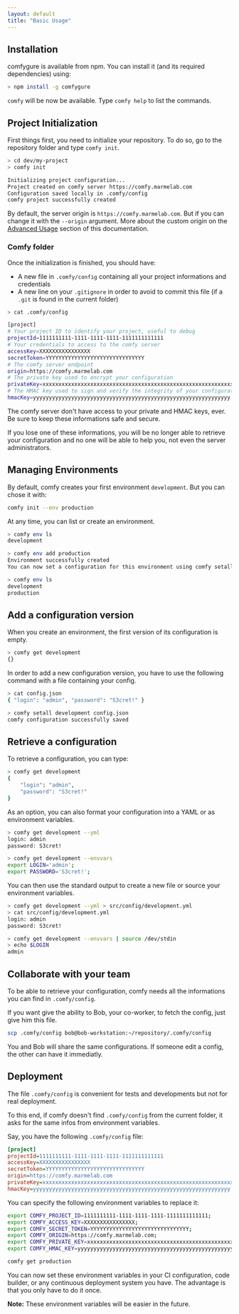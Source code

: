 ```yaml
---
layout: default
title: "Basic Usage"
---
```


## Installation

comfygure is available from npm. You can install it (and its required dependencies)
using:

```sh
> npm install -g comfygure
```

`comfy` will be now be available. Type `comfy help` to list the commands.

## Project Initialization

First things first, you need to initialize your repository. To do so, go to the repository folder and type `comfy init`.

```bash
> cd dev/my-project
> comfy init

Initializing project configuration...
Project created on comfy server https://comfy.marmelab.com
Configuration saved locally in .comfy/config
comfy project successfully created
```

By default, the server origin is `https://comfy.marmelab.com`. But if you can change it with the `--origin` argument.
More about the custom origin on the [Advanced Usage]() section of this documentation.

### Comfy folder

Once the initialization is finished, you should have:

* A new file in `.comfy/config` containing all your project informations and credentials
* A new line on your `.gitignore` in order to avoid to commit this file (if a `.git` is found in the current folder)

```bash
> cat .comfy/config

[project]
# Your project ID to identify your project, useful to debug
projectId=1111111111-1111-1111-1111-1111111111111
# Your credentials to access to the comfy server
accessKey=XXXXXXXXXXXXXXXX
secretToken=YYYYYYYYYYYYYYYYYYYYYYYYYYYYYYY
# The comfy server endpoint
origin=https://comfy.marmelab.com
# The private key used to encrypt your configuration
privateKey=xxxxxxxxxxxxxxxxxxxxxxxxxxxxxxxxxxxxxxxxxxxxxxxxxxxxxxxxxxxxxx
# The HMAC key used to sign and verify the integrity of your configuration
hmacKey=yyyyyyyyyyyyyyyyyyyyyyyyyyyyyyyyyyyyyyyyyyyyyyyyyyyyyyyyyyyyyy
```

The comfy server don't have access to your private and HMAC keys, ever. Be sure to keep these informations safe and secure.

If you lose one of these informations, you will be no longer able to retrieve your configuration and no one will be able to help you, not even the server administrators.

## Managing Environments

By default, comfy creates your first environment `development`. But you can chose it with:

```bash
comfy init --env production
```

At any time, you can list or create an environment.

```bash
> comfy env ls
development

> comfy env add production
Environment successfully created
You can now set a configuration for this environment using comfy setall production

> comfy env ls
development
production
```

## Add a configuration version

When you create an environment, the first version of its configuration is empty.

```bash
> comfy get development
{}
```

In order to add a new configuration version, you have to use the following command with a file containing your config.

```bash
> cat config.json
{ "login": "admin", "password": "S3cret!" }

> comfy setall development config.json
comfy configuration successfully saved
```

## Retrieve a configuration

To retrieve a configuration, you can type:

```bash
> comfy get development
{
    "login": "admin",
    "password": "S3cret!"
}
```

As an option, you can also format your configuration into a YAML or as environment variables.

```bash
> comfy get development --yml
login: admin
password: S3cret!

> comfy get development --envvars
export LOGIN='admin';
export PASSWORD='S3cret!';
```

You can then use the standard output to create a new file or source your environment variables.

```bash
> comfy get development --yml > src/config/development.yml
> cat src/config/development.yml
login: admin
password: S3cret!

> comfy get development --envvars | source /dev/stdin
> echo $LOGIN
admin
```

## Collaborate with your team

To be able to retrieve your configuration, comfy needs all the informations you can find in `.comfy/config`.

If you want give the ability to Bob, your co-worker, to fetch the config, just give him this file.

```bash
scp .comfy/config bob@bob-workstation:~/repository/.comfy/config
```

You and Bob will share the same configurations. If someone edit a config, the other can have it immediatly.

## Deployment

The file `.comfy/config` is convenient for tests and developments but not for real deployment.

To this end, if comfy doesn't find `.comfy/config` from the current folder, it asks for the same infos from environment variables.

Say, you have the following `.comfy/config` file:

```ini
[project]
projectId=1111111111-1111-1111-1111-1111111111111
accessKey=XXXXXXXXXXXXXXXX
secretToken=YYYYYYYYYYYYYYYYYYYYYYYYYYYYYYY
origin=https://comfy.marmelab.com
privateKey=xxxxxxxxxxxxxxxxxxxxxxxxxxxxxxxxxxxxxxxxxxxxxxxxxxxxxxxxxxxxxx
hmacKey=yyyyyyyyyyyyyyyyyyyyyyyyyyyyyyyyyyyyyyyyyyyyyyyyyyyyyyyyyyyyyy
```

You can specify the following environment variables to replace it:

```bash
export COMFY_PROJECT_ID=1111111111-1111-1111-1111-1111111111111;
export COMFY_ACCESS_KEY=XXXXXXXXXXXXXXXX;
export COMFY_SECRET_TOKEN=YYYYYYYYYYYYYYYYYYYYYYYYYYYYYYY;
export COMFY_ORIGIN=https://comfy.marmelab.com;
export COMFY_PRIVATE_KEY=xxxxxxxxxxxxxxxxxxxxxxxxxxxxxxxxxxxxxxxxxxxxxxxxxxxxxxxxxxxxxx;
export COMFY_HMAC_KEY=yyyyyyyyyyyyyyyyyyyyyyyyyyyyyyyyyyyyyyyyyyyyyyyyyyyyyyyyyyyyyy;

comfy get production
```

You can now set these environment variables in your CI configuration, code builder, or any continuous deployment system you have.
The advantage is that you only have to do it once.

**Note:** These environment variables will be easier in the future.

